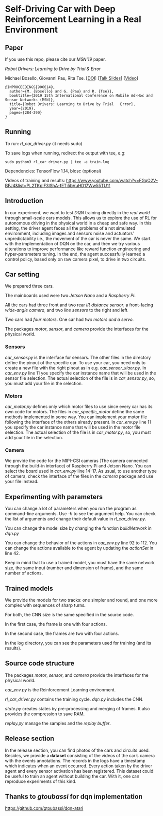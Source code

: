 # Self-Driving Car with Deep Reinforcement Learning in a Real Environment

## Paper

If you use this repo, please cite our *MSN'19* paper.

*Robot Drivers: Learning to Drive by Trial \& Error*

Michael Bosello, Giovanni Pau, Rita Tse.
[[DOI](https://doi.org/10.1109/MSN48538.2019.00061)]
[[Talk Slides](https://www.slideshare.net/MichaelBosello/msn-2019-robot-drivers-learning-to-drive-by-trial-error)]
[[Video](https://www.youtube.com/watch?v=FGqO2V-BFJ4&list=PL2TKpIF3IShA-fETi5bVuHD17Ww55TU11)]

```
@INPROCEEDINGS{9066149,
  author={M. {Bosello} and G. {Pau} and R. {Tse}},
  booktitle={2019 15th International Conference on Mobile Ad-Hoc and Sensor Networks (MSN)}, 
  title={Robot Drivers: Learning to Drive by Trial   Error}, 
  year={2019},
  pages={284-290}
}
```

## Running

To run: *rl_car_driver.py* (it needs sudo) 

To save logs when running, redirect the output with tee, e.g:

    sudo python3 rl_car driver.py | tee -a train.log

Dependencies: TensorFlow 1.14, blosc (optional)

Videos of training and results: https://www.youtube.com/watch?v=FGqO2V-BFJ4&list=PL2TKpIF3IShA-fETi5bVuHD17Ww55TU11

## Introduction
In our experiment, we want to test *DQN* training directly in the *real world* through small-scale cars models. This allows us to explore the use of RL for autonomous driving in the physical world in a cheap and safe way. In this setting, the driver agent faces all the problems of a not simulated environment, including images and sensors noise and actuators’ unpredictability i.e., the movement of the car is never the same. We start with the implementation of DQN on the car, and then we try various alterations to improve performance like reward function engineering and hyper-parameters tuning. In the end, the agent successfully learned a control policy, based only on raw camera pixel, to drive in two circuits.
## Car setting
We prepared three cars.

The mainboards used were two _Jetson Nano_ and a _Raspberry Pi_.

All the cars had three front and two rear _IR distance sensor_, a front-facing _wide-angle camera_, and two _line sensors_ to the right and left.

Two cars had _four motors_. One car had _two motors and a servo_. 

The packages *motor*, *sensor*, and *camera* provide the interfaces for the physical world.
###  Sensors
*car_sensor.py* is the interface for sensors. The other files in the directory define the pinout of the specific car. To use your car, you need only to create a new file with the right pinout as in e.g. *car_sensor_xiaor.py*.
In *car_env.py* line 11 you specify the car instance name that will be used in the sensor file selection. The actual selection of the file is in *car_sensor.py*, so, you must add your file in the selection.
### Motors
*car_motor.py* defines only which motor files to use since every car has its own code for motors. The files in *car_specific_motor* define the same methods implemented in some way. You can implement your motor file following the interface of the others already present. 
In *car_env.py* line 11 you specify the car instance name that will be used in the motor file selection. The actual selection of the file is in *car_motor.py*, so, you must add your file in the selection.
### Camera
We provide the code for the MIPI-CSI cameras (The camera connected through the build-in interface) of Raspberry Pi and Jetson Nano. 
You can select the board used in *car_env.py* line 14-17.
As usual, to use another type of camera, check the interface of the files in the *camera* package and use your file instead.

## Experimenting with parameters
You can change a lot of parameters when you run the program as command-line arguments. Use *-h* to see the argument help. 
You can check the list of arguments and change their default value in *rl_car_driver.py*.

You can change the model size by changing the function *buildNetwork* in *dqn.py*

You can change the behavior of the actions in *car_env.py* line 92 to 112. You can change the actions available to the agent by updating the *actionSet* in line 42.

Keep in mind that to use a trained model, you must have the same network size, the same input (number and dimension of frame), and the same number of actions.

## Trained models
We provide the models for two tracks: one simpler and round, and one more complex with sequences of sharp turns.

For both, the CNN size is the same specified in the source code.

In the first case, the frame is one with four actions.

In the second case, the frames are two with four actions.

In the log directory, you can see the parameters used for training (and its results).

## Source code structure
The packages *motor*, *sensor*, and *camera* provide the interfaces for the physical world.

*car_env.py* is the Reinforcement Learning environment.

*rl_car_driver.py* contains the training cycle.
*dqn.py* includes the CNN.

*state.py* creates states by pre-processing and merging of frames. It also provides the compression to save RAM.

*replay.py* manage the samples and the *replay buffer*. 

## Release section
In the release section, you can find photos of the cars and circuits used.
Besides, we provide a **dataset** consisting of the videos of the car’s camera with the events annotations. The records in the logs have a timestamp which indicates when an event occurred. Every action taken by the driver agent and every sensor activation has been registered. This dataset could be useful to train an agent without building the car. With it, one can reproduce experiments of this kind.

## Thanks to *gtoubassi* for dqn implementation
https://github.com/gtoubassi/dqn-atari

